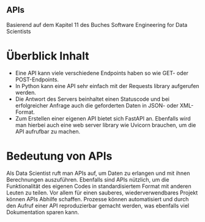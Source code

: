 ## APIs
Basierend auf dem Kapitel 11 des Buches Software Engineering for Data Scientists

# Überblick Inhalt
- Eine API kann viele verschiedene Endpoints haben so wie GET- oder POST-Endpoints.
- In Python kann eine API sehr einfach mit der Requests library aufgerufen werden.
- Die Antwort des Servers beinhaltet einen Statuscode und bei erfolgreicher Anfrage auch die geforderten Daten in JSON- oder XML-Format.
- Zum Erstellen einer eigenen API bietet sich FastAPI an. Ebenfalls wird man hierbei auch eine web server library wie Uvicorn brauchen, um die API aufrufbar zu machen.


# Bedeutung von APIs
Als Data Scientist ruft man APIs auf, um Daten zu erlangen und mit ihnen Berechnungen auszuführen. Ebenfalls sind APIs nützlich, um die Funktionalität des eigenen Codes in standardisiertem Format mit anderen Leuten zu teilen.
Vor allem für einen sauberes, wiederverwendbares Projekt können APIs Abhilfe schaffen. Prozesse können automatisiert und durch den Aufruf einer API reproduzierbar gemacht werden, was ebenfalls viel Dokumentation sparen kann.
